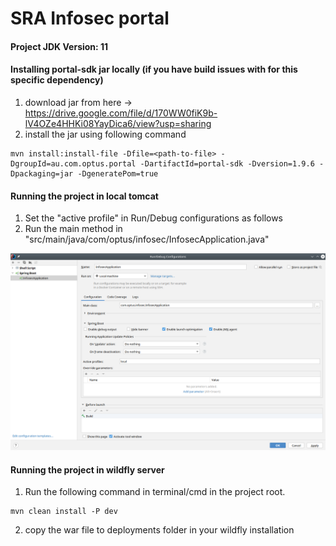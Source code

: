 # SRA Infosec portal

#### Project JDK Version: 11

#### Installing portal-sdk jar locally (if you have build issues with for this specific dependency)
1. download jar from here -> https://drive.google.com/file/d/170WW0fiK9b-lV4OZe4HHKi08YayDica6/view?usp=sharing
2. install the jar using following command
```shell
mvn install:install-file -Dfile=<path-to-file> -DgroupId=au.com.optus.portal -DartifactId=portal-sdk -Dversion=1.9.6 -Dpackaging=jar -DgeneratePom=true
```

#### Running the project in local tomcat

1. Set the "active profile" in Run/Debug configurations as follows
2. Run the main method in "src/main/java/com/optus/infosec/InfosecApplication.java"

![img.png](img.png)

#### Running the project in wildfly server

1. Run the following command in terminal/cmd in the project root.

```shell
mvn clean install -P dev
```

2. copy the war file to deployments folder in your wildfly installation 
